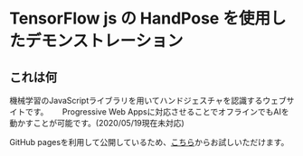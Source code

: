 # TensorFlow js の HandPose を使用したデモンストレーション

## これは何
機械学習のJavaScriptライブラリを用いてハンドジェスチャを認識するウェブサイトです。　　
Progressive Web Appsに対応させることでオフラインでもAIを動かすことが可能です。(2020/05/19現在未対応)

GitHub pagesを利用して公開しているため、[こちら](https://matsusato4.github.io/TFjs-HandPoseDemo/ "TFjs-HandPoseDemo")からお試しいただけます。